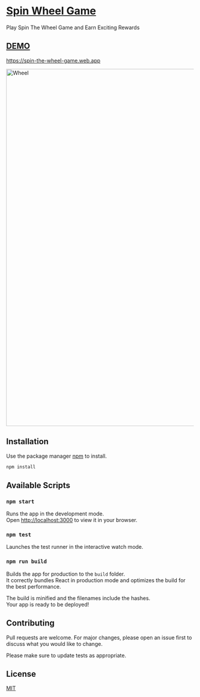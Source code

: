 # [Spin Wheel Game](https://spin-the-wheel-game.web.app)

Play Spin The Wheel Game and Earn Exciting Rewards

## [DEMO](https://spin-the-wheel-game.web.app)

https://spin-the-wheel-game.web.app

<img width="960" alt="Wheel" src="https://user-images.githubusercontent.com/72973991/204110138-3c2995ca-0481-439f-bdfb-48d47ccc5fd4.png">

## Installation

Use the package manager [npm](https://docs.npmjs.com/cli/v8/commands/npm-install) to install.

```bash
npm install
```

## Available Scripts

### `npm start`

Runs the app in the development mode.\
Open [http://localhost:3000](http://localhost:3000) to view it in your browser.

### `npm test`

Launches the test runner in the interactive watch mode.

### `npm run build`

Builds the app for production to the `build` folder.\
It correctly bundles React in production mode and optimizes the build for the best performance.

The build is minified and the filenames include the hashes.\
Your app is ready to be deployed!

## Contributing

Pull requests are welcome. For major changes, please open an issue first to discuss what you would like to change.

Please make sure to update tests as appropriate.

## License

[MIT](https://opensource.org/licenses/MIT)
